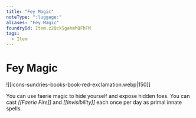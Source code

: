 ```yaml
---
title: "Fey Magic"
noteType: ":luggage:"
aliases: "Fey Magic"
foundryId: Item.z2QckSgahmhQFhFM
tags:
  - Item
---
```


# Fey Magic
![[icons-sundries-books-book-red-exclamation.webp|150]]

You can use faerie magic to hide yourself and expose hidden foes. You can cast _[[Faerie Fire]]_ and _[[Invisibility]]_ each once per day as primal innate spells.
